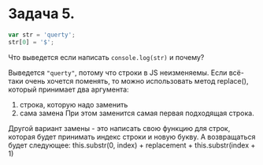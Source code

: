 # Задача 5.
```js
var str = 'querty';
str[0] = '$';
```
Что выведется если написать ```console.log(str)``` и почему?

Выведется `"querty"`, потому что строки в JS неизменяемы. Если всё-таки очень хочется
поменять, то можно использовать метод replace(), который принимает два аргумента:
1) строка, которую надо заменить
2) сама замена
   При этом заменится самая первая подходящая строка.

Другой вариант замены - это написать свою функцию для строк, которая будет принимать
индекс строки и новую букву. А возвращаться будет следующее:
this.substr(0, index) + replacement + this.substr(index + 1)